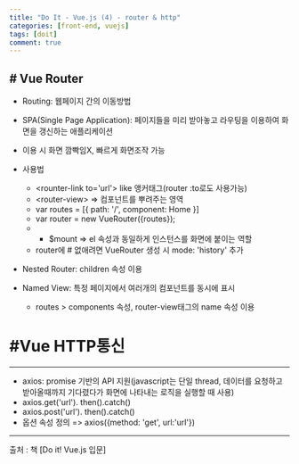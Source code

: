 ```yaml
---
title: "Do It - Vue.js (4) - router & http"
categories: [front-end, vuejs]
tags: [doit]
comment: true
---
```


## # Vue Router

- Routing: 웹페이지 간의 이동방법
- SPA(Single Page Application): 페이지들을 미리 받아놓고 라우팅을 이용하여 화면을 갱신하는 애플리케이션
- 이용 시 화면 깜빡임X, 빠르게 화면조작 가능
- 사용법

  - &lt;rounter-link to='url'&gt; like 앵커태그(router :to로도 사용가능)
  - &lt;router-view&gt; => 컴포넌트를 뿌려주는 영역
  - var routes = [{ path: '/', component: Home }]
  - var router = new VueRouter({routes});
  - - $mount => el 속성과 동일하게 인스턴스를 화면에 붙이는 역할
  - router에 # 없애려면 VueRouter 생성 시 mode: 'history' 추가

- Nested Router: children 속성 이용
- Named View: 특정 페이지에서 여러개의 컴포넌트를 동시에 표시

  - routes > components 속성, router-view태그의 name 속성 이용

# #Vue HTTP통신

---

- axios: promise 기반의 API 지원(javascript는 단일 thread, 데이터를 요청하고 받아올때까지 기다렸다가 화면에 나타내는 로직을 실행할 때 사용)
- axios.get('url'). then().catch()
- axios.post('url'). then().catch()
- 옵션 속성 정의 => axios({method: 'get', url:'url'})

---

출처 : 책 [Do it! Vue.js 입문]
